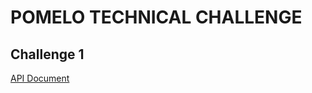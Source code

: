 # POMELO TECHNICAL CHALLENGE

## Challenge 1

[API Document](http://localhost:3000/documentation#/challenges/postChallengesPart1)
